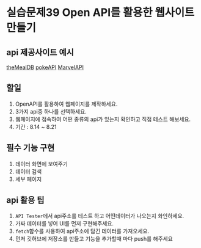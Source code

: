 # 실습문제39 Open API를 활용한 웹사이트 만들기

## api 제공사이트 예시

[theMealDB](https://www.themealdb.com/api.php)
[pokeAPI](https://pokeapi.co/)
[MarvelAPI](https://developer.marvel.com/)

## 할일

1. OpenAPI를 활용하여 웹페이지를 제작하세요.
2. 3가지 api중 하나를 선택하세요.
3. 웹페이지에 접속하여 어떤 종류의 api가 있는지 확인하고 직접 테스트 해보세요.
4. 기간 : 8.14 ~ 8.21

## 필수 기능 구현

1. 데이터 화면에 보여주기
2. 데이터 검색
3. 세부 페이지

## api 활용 팁

1. `API Tester`에서 api주소를 테스트 하고 어떤데이터가 나오는지 화인하세요.
2. 가짜 데이터를 넣어 UI를 먼저 구현해주세요.
3. `fetch`함수를 사용하여 api주소에 담긴 데이터를 가져오세요.
4. 먼저 깃허브에 저장소를 만들고 기능을 추가할때 마다 push를 해주세요
